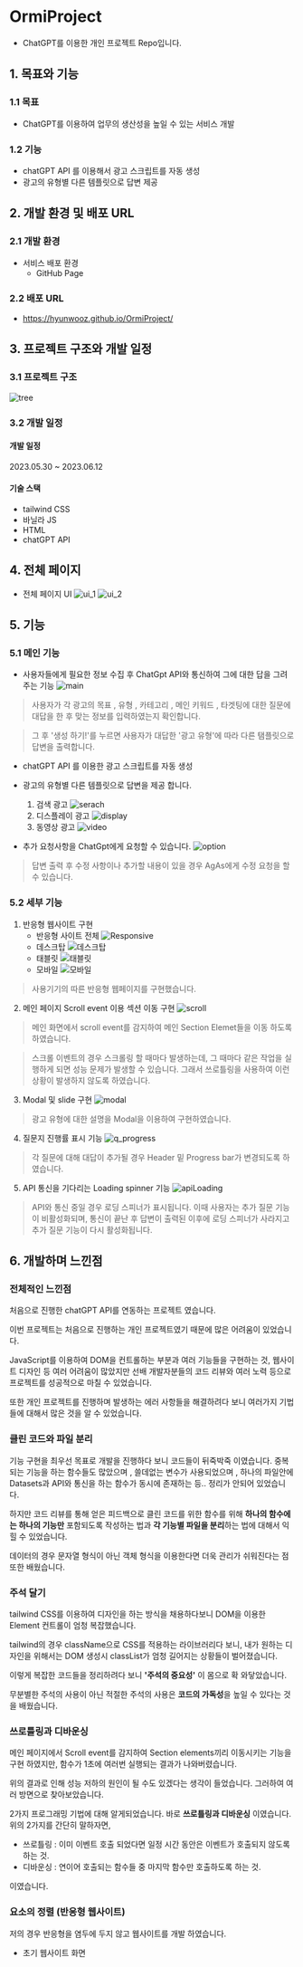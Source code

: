 # OrmiProject

-   ChatGPT를 이용한 개인 프로젝트 Repo입니다.

## 1. 목표와 기능

### 1.1 목표

-   ChatGPT를 이용하여 업무의 생산성을 높일 수 있는 서비스 개발

### 1.2 기능

-   chatGPT API 를 이용해서 광고 스크립트를 자동 생성
-   광고의 유형별 다른 템플릿으로 답변 제공

## 2. 개발 환경 및 배포 URL

### 2.1 개발 환경

-   서비스 배포 환경
    -   GitHub Page

### 2.2 배포 URL

-   https://hyunwooz.github.io/OrmiProject/

## 3. 프로젝트 구조와 개발 일정

### 3.1 프로젝트 구조

![tree](https://github.com/Hyunwooz/OrmiProject/assets/107661525/2ef50f32-6194-4d03-99ea-408af5ab4519)

### 3.2 개발 일정

#### 개발 일정

2023.05.30 ~ 2023.06.12

#### 기술 스택

-   tailwind CSS
-   바닐라 JS
-   HTML
-   chatGPT API

## 4. 전체 페이지

-   전체 페이지 UI
    ![ui_1](https://github.com/Hyunwooz/OrmiProject/assets/107661525/e25c4cf5-bad9-47cf-9659-652cc9215861)
    ![ui_2](https://github.com/Hyunwooz/OrmiProject/assets/107661525/a7c84a5d-6a88-47f0-935f-e1d609c5711e)

## 5. 기능

### 5.1 메인 기능

-   사용자들에게 필요한 정보 수집 후 ChatGpt API와 통신하여 그에 대한 답을 그려주는 기능
    ![main](https://github.com/Hyunwooz/OrmiProject/assets/107661525/a8ba751d-8733-4872-a20d-36f23017e6d0)
    

> 사용자가 각 광고의 목표 , 유형 , 카테고리 , 메인 키워드 , 타겟팅에 대한 질문에 대답을 한 후
맞는 정보를 입력하였는지 확인합니다.

> 그 후 '생성 하기!'를 누르면 사용자가 대답한 '광고 유형'에 따라 다른 탬플릿으로 답변을 출력합니다.

-   chatGPT API 를 이용한 광고 스크립트를 자동 생성
-   광고의 유형별 다른 템플릿으로 답변을 제공 합니다.
    1.  검색 광고
        ![serach](https://github.com/Hyunwooz/OrmiProject/assets/107661525/668a59ec-56ac-42b2-a176-37bd22370cb2)
    2.  디스플레이 광고
        ![display](https://github.com/Hyunwooz/OrmiProject/assets/107661525/53f730f3-4063-4d4c-9ea7-5d421c65ef98)
    3.  동영상 광고
        ![video](https://github.com/Hyunwooz/OrmiProject/assets/107661525/0d505d8a-7e8b-4db1-b640-958cff3b450b)

-   추가 요청사항을 ChatGpt에게 요청할 수 있습니다.
    ![option](https://github.com/Hyunwooz/OrmiProject/assets/107661525/e92d82c9-b53c-49b1-adbb-1a81a44531f9)


> 답변 출력 후 수정 사항이나 추가할 내용이 있을 경우 AgAs에게 수정 요청을 할 수 있습니다.


### 5.2 세부 기능

1.  반응형 웹사이트 구현
    -   반응형 사이트 전체
        ![Responsive](https://github.com/Hyunwooz/OrmiProject/assets/107661525/05c1ab76-029a-4573-94e6-456e274282d1)
    -   데스크탑
        ![데스크탑](https://github.com/Hyunwooz/OrmiProject/assets/107661525/2a607b14-7266-4dcb-8725-b6a75a2a5c92)
    -   태블릿
        ![태블릿](https://github.com/Hyunwooz/OrmiProject/assets/107661525/eb8f581a-faea-4cea-9d6d-9b1da6599112)
    -   모바일
        ![모바일](https://github.com/Hyunwooz/OrmiProject/assets/107661525/acc0a7e4-533c-4e8a-a1c3-dcce26cb17f2)

> 사용기기의 따른 반응형 웹페이지를 구현했습니다.

2.  메인 페이지 Scroll event 이용 섹션 이동 구현
    ![scroll](https://github.com/Hyunwooz/OrmiProject/assets/107661525/c1cb363a-2227-417d-997d-2c21b423ed12)
> 메인 화면에서 scroll event를 감지하여 메인 Section Elemet들을 이동 하도록 하였습니다.

> 스크롤 이벤트의 경우 스크롤링 할 때마다 발생하는데, 그 때마다 같은 작업을 실행하게 되면 성능 문제가 발생할 수 있습니다. 그래서 쓰로틀링을 사용하여 이런 상황이 발생하지 않도록 하였습니다.
 
3.  Modal 및 slide 구현
    ![modal](https://github.com/Hyunwooz/OrmiProject/assets/107661525/6f0c554a-3038-485c-8033-155d11b6c606)

> 광고 유형에 대한 설명을 Modal을 이용하여 구현하였습니다.

4.  질문지 진행률 표시 기능
    ![q_progress](https://github.com/Hyunwooz/OrmiProject/assets/107661525/0b47f231-eb56-4657-ae54-e77028955897)

> 각 질문에 대해 대답이 추가될 경우 Header 밑 Progress bar가 변경되도록 하였습니다.

5.  API 통신을 기다리는 Loading spinner 기능
    ![apiLoading](https://github.com/Hyunwooz/OrmiProject/assets/107661525/38116fbf-a647-4c36-824e-92e27cf9e8c4)

> API와 통신 중일 경우 로딩 스피너가 표시됩니다. 이때 사용자는 추가 질문 기능이 비활성화되며, 통신이 끝난 후 답변이 출력된 이후에 로딩 스피너가 사라지고 추가 질문 기능이 다시 활성화됩니다.

## 6. 개발하며 느낀점

### 전체적인 느낀점

처음으로 진행한 chatGPT API를 연동하는 프로젝트 였습니다. 

이번 프로젝트는 처음으로 진행하는 개인 프로젝트였기 때문에 많은 어려움이 있었습니다. 

JavaScript를 이용하여 DOM을 컨트롤하는 부분과 여러 기능들을 구현하는 것, 웹사이트 디자인 등 여러 어려움이 많았지만  선배 개발자분들의 코드 리뷰와 여러 노력 등으로 프로젝트를 성공적으로 마칠 수 있었습니다.

또한 개인 프로젝트를 진행하며 발생하는 에러 사항들을 해결하려다 보니 여러가지 기법들에 대해서 많은 것을 알 수 있었습니다.

### 클린 코드와 파일 분리

기능 구현을 최우선 목표로 개발을 진행하다 보니 코드들이 뒤죽박죽 이였습니다. 
중복되는 기능을 하는 함수들도 많았으며 , 쓸데없는 변수가 사용되었으며 , 하나의 파일안에 Datasets과 API와 통신을 하는 함수가 동시에 존재하는 등.. 정리가 안되어 있었습니다.

하지만 코드 리뷰를 통해 얻은 피드백으로 클린 코드를 위한 함수를 위해 **하나의 함수에는 하나의 기능만** 포함되도록 작성하는 법과 **각 기능별 파일을 분리**하는 법에 대해서 익힐 수 있었습니다.

데이터의 경우 문자열 형식이 아닌 객체 형식을 이용한다면 더욱 관리가 쉬워진다는 점 또한 배웠습니다. 

### 주석 달기

tailwind CSS를 이용하여 디자인을 하는 방식을 채용하다보니 DOM을 이용한 Element 컨트롤이 엄청 복잡했습니다. 

tailwind의 경우 className으로 CSS를 적용하는 라이브러리다 보니, 내가 원하는 디자인을 위해서는 DOM 생성시 classList가 엄청 길어지는 상황들이 벌어졌습니다.

이렇게 복잡한 코드들을 정리하려다 보니 **'주석의 중요성'** 이 몸으로 확 와닿았습니다.

무분별한 주석의 사용이 아닌 적절한 주석의 사용은 **코드의 가독성**을 높일 수 있다는 것을 배웠습니다.

### 쓰로틀링과 디바운싱

메인 페이지에서 Scroll event를 감지하여 Section elements끼리 이동시키는 기능을 구현 하였지만, 함수가 1초에 여러번 실행되는 결과가 나와버렸습니다. 

위의 결과로 인해 성능 저하의 원인이 될 수도 있겠다는 생각이 들었습니다. 그러하여 여러 방면으로 찾아보았습니다.

2가지 프로그래밍 기법에 대해 알게되었습니다. 바로 **쓰로틀링과 디바운싱** 이였습니다.
위의 2가지를 간단히 말하자면, 

- 쓰로틀링 : 이미 이벤트 호출 되었다면 일정 시간 동안은 이벤트가 호출되지 않도록 하는 것.
- 디바운싱 : 연이어 호출되는 함수들 중 마지막 함수만 호출하도록 하는 것.

이였습니다.

### 요소의 정렬 (반응형 웹사이트)

저의 경우 반응형을 염두에 두지 않고 웹사이트를 개발 하였습니다. 

- 초기 웹사이트 화면
